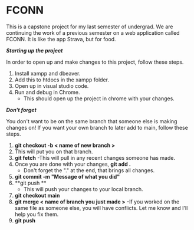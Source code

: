 # FCONN
This is a capstone project for my last semester of undergrad. We are continuing the work of a previous semester on a web application called FCONN. It is like the app Strava, but for food. 

***Starting up the project***

In order to open up and make changes to this project, follow these steps.
1. Install xampp and dbeaver.
2. Add this to htdocs in the xampp folder.
3. Open up in visual studio code.
4. Run and debug in Chrome.
    - This should open up the project in chrome with your changes.

***Don't forget***

You don't want to be on the same branch that someone else is making changes on!
If you want your own branch to later add to main, follow these steps.
1. **git checkout -b < name of new branch >** 
2. This will put you on that branch.
3. **git fetch**
   -This will pull in any recent changes someone has made.
4. Once you are done with your changes, **git add .** 
    - Don't forget the "." at the end, that brings all changes.
5. **git commit -m "Message of what you did"**
6. **git push **
    - This will push your changes to your local branch.
7. **git checkout main**
8. **git merge < name of branch you just made >**
    -If you worked on the same file as someone else, you will have conflicts.
     Let me know and I'll help you fix them.
10. **git push**
